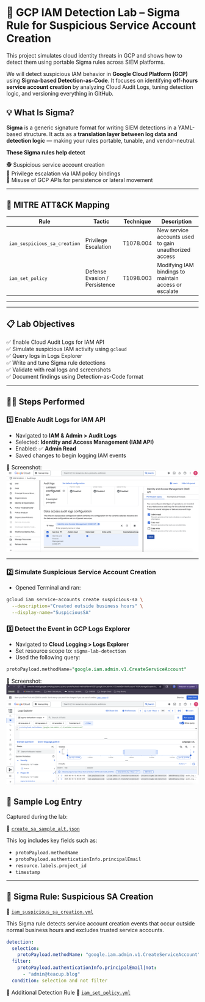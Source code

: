 # 🔐 GCP IAM Detection Lab – Sigma Rule for Suspicious Service Account Creation

This project simulates cloud identity threats in GCP and shows how to detect them using portable Sigma rules across SIEM platforms.

We will detect suspicious IAM behavior in **Google Cloud Platform (GCP)** using **Sigma-based Detection-as-Code**. It focuses on identifying **off-hours service account creation** by analyzing Cloud Audit Logs, tuning detection logic, and versioning everything in GitHub.

## 💡 What Is Sigma?

**Sigma** is a generic signature format for writing SIEM detections in a YAML-based structure. It acts as a **translation layer between log data and detection logic** — making your rules portable, tunable, and vendor-neutral.


**These Sigma rules help detect**

🕵️ Suspicious service account creation  
🔐 Privilege escalation via IAM policy bindings  
🔄 Misuse of GCP APIs for persistence or lateral movement

---

## 🧩 MITRE ATT&CK Mapping

| Rule                        | Tactic               | Technique      | Description                                               |
|----------------------------|----------------------|----------------|-----------------------------------------------------------|
| `iam_suspicious_sa_creation` | Privilege Escalation | T1078.004       | New service accounts used to gain unauthorized access     |
| `iam_set_policy`             | Defense Evasion / Persistence | T1098.003 | Modifying IAM bindings to maintain access or escalate     |

---

---

## 📋 Lab Objectives

✅ Enable Cloud Audit Logs for IAM API  
✅ Simulate suspicious IAM activity using `gcloud`  
✅ Query logs in Logs Explorer  
✅ Write and tune Sigma rule detections  
✅ Validate with real logs and screenshots  
✅ Document findings using Detection-as-Code format

---

## 👨‍💻 Steps Performed

### 1️⃣ Enable Audit Logs for IAM API

- Navigated to **IAM & Admin > Audit Logs**
- Selected: **Identity and Access Management (IAM API)**
- Enabled: ✅ **Admin Read**
- Saved changes to begin logging IAM events

📸 Screenshot:  
![IAM Audit Logging Enabled](./screenshots/IAM-Permission-Setup.png)

---

### 2️⃣ Simulate Suspicious Service Account Creation

- Opened Terminal and ran:

```bash
gcloud iam service-accounts create suspicious-sa \
  --description="Created outside business hours" \
  --display-name="SuspiciousSA"
```
### 3️⃣ Detect the Event in GCP Logs Explorer

- Navigated to **Cloud Logging > Logs Explorer**
- Set resource scope to: `sigma-lab-detection`
- Used the following query:

```sql
protoPayload.methodName="google.iam.admin.v1.CreateServiceAccount"
```
📸 Screenshot:  
![Service Account Detection in Logs Explorer](./screenshots/suspicious-event.png)



## 📁 Sample Log Entry

Captured during the lab:

🔹 [`create_sa_sample_alt.json`](./log_samples/create_sa_sample_alt.json.rtf)

This log includes key fields such as:

- `protoPayload.methodName`
- `protoPayload.authenticationInfo.principalEmail`
- `resource.labels.project_id`
- `timestamp`

---

## 🧠 Sigma Rule: Suspicious SA Creation

📄 [`iam_suspicious_sa_creation.yml`](./detections/iam_suspicious_sa_creation.yml.rtf)

This Sigma rule detects service account creation events that occur outside normal business hours and excludes trusted service accounts.

```yaml
detection:
  selection:
    protoPayload.methodName: "google.iam.admin.v1.CreateServiceAccount"
  filter:
    protoPayload.authenticationInfo.principalEmail|not:
      - "admin@teacup.blog"
  condition: selection and not filter
```
🔗 Additional Detection Rule 
📄 [`iam_set_policy.yml`](./detections/iam_set_policy.yml.rtf)

